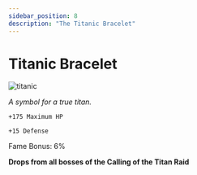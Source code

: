 ```yaml
---
sidebar_position: 8
description: "The Titanic Bracelet"
---
```


# Titanic Bracelet

![titanic](https://vwiki.valorserver.com/api/item/picture/titanic%20bracelet)

<i>A symbol for a true titan.</i>

    +175 Maximum HP

    +15 Defense

Fame Bonus: 6%

**Drops from all bosses of the Calling of the Titan Raid**
